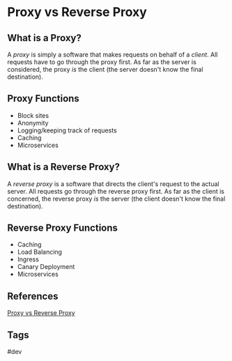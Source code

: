 # Proxy vs Reverse Proxy 

## What is a Proxy?
A *proxy* is simply a software that makes requests on behalf of a *client*. All requests have to go through the proxy first. As far as the server is considered, the proxy *is* the client (the server doesn't know the final destination).  

## Proxy Functions
* Block sites  
* Anonymity  
* Logging/keeping track of requests  
* Caching  
* Microservices  

## What is a Reverse Proxy?
A *reverse proxy* is a software that directs the client's request to the actual server. All requests go through the reverse proxy first.  As far as the client is concerned, the reverse proxy *is* the server (the client doesn't know the final destination).

## Reverse Proxy Functions
* Caching  
* Load Balancing  
* Ingress
* Canary Deployment  
* Microservices  

## References
[Proxy vs Reverse Proxy](https://www.youtube.com/watch?v=SqqrOspasag)  

## Tags
#dev

